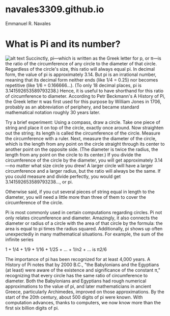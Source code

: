 # navales3309.github.io
Emmanuel R. Navales
# What is Pi and its number?
![alt text](https://static.scientificamerican.com/sciam/cache/file/136B824E-D306-4855-AF5EC22E68ACC4D8_source.jpg?w=1200)
Succinctly, pi—which is written as the Greek letter for p, or π—is the ratio of the circumference of any circle to the diameter of that circle. Regardless of the circle's size, this ratio will always equal pi. In decimal form, the value of pi is approximately 3.14. But pi is an irrational number, meaning that its decimal form neither ends (like 1/4 = 0.25) nor becomes repetitive (like 1/6 = 0.166666...). (To only 18 decimal places, pi is 3.141592653589793238.) Hence, it is useful to have shorthand for this ratio of circumference to diameter. According to Petr Beckmann's A History of Pi, the Greek letter π was first used for this purpose by William Jones in 1706, probably as an abbreviation of periphery, and became standard mathematical notation roughly 30 years later.

Try a brief experiment: Using a compass, draw a circle. Take one piece of string and place it on top of the circle, exactly once around. Now straighten out the string; its length is called the circumference of the circle. Measure the circumference with a ruler. Next, measure the diameter of the circle, which is the length from any point on the circle straight through its center to another point on the opposite side. (The diameter is twice the radius, the length from any point on the circle to its center.) If you divide the circumference of the circle by the diameter, you will get approximately 3.14—no matter what size circle you drew! A larger circle will have a larger circumference and a larger radius, but the ratio will always be the same. If you could measure and divide perfectly, you would get 3.141592653589793238..., or pi.

Otherwise said, if you cut several pieces of string equal in length to the diameter, you will need a little more than three of them to cover the circumference of the circle.

Pi is most commonly used in certain computations regarding circles. Pi not only relates circumference and diameter. Amazingly, it also connects the diameter or radius of a circle with the area of that circle by the formula: the area is equal to pi times the radius squared. Additionally, pi shows up often unexpectedly in many mathematical situations. For example, the sum of the infinite series

1 + 1/4 + 1/9 + 1/16 + 1/25 + ... + 1/n2 + ... is π2/6

The importance of pi has been recognized for at least 4,000 years. A History of Pi notes that by 2000 B.C., "the Babylonians and the Egyptians (at least) were aware of the existence and significance of the constant π," recognizing that every circle has the same ratio of circumference to diameter. Both the Babylonians and Egyptians had rough numerical approximations to the value of pi, and later mathematicians in ancient Greece, particularly Archimedes, improved on those approximations. By the start of the 20th century, about 500 digits of pi were known. With computation advances, thanks to computers, we now know more than the first six billion digits of pi.
